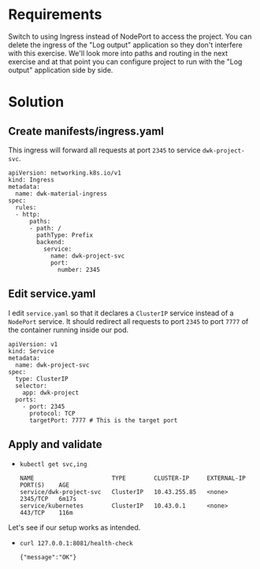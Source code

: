 # Requirements

Switch to using Ingress instead of NodePort to access the project. You can delete the ingress of the "Log output" application so they don't interfere with this exercise. We'll look more into paths and routing in the next exercise and at that point you can configure project to run with the "Log output" application side by side.

# Solution

## Create manifests/ingress.yaml

This ingress will forward all requests at port `2345` to service `dwk-project-svc`.

```
apiVersion: networking.k8s.io/v1
kind: Ingress
metadata:
  name: dwk-material-ingress
spec:
  rules:
  - http:
      paths:
      - path: /
        pathType: Prefix
        backend:
          service:
            name: dwk-project-svc
            port:
              number: 2345
```

## Edit service.yaml
I edit `service.yaml` so that it declares a `ClusterIP` service instead of a `NodePort` service. It should redirect all requests to port `2345` to port `7777` of the container running inside our pod.

```
apiVersion: v1
kind: Service
metadata:
  name: dwk-project-svc
spec:
  type: ClusterIP
  selector:
    app: dwk-project
  ports:
    - port: 2345 
      protocol: TCP
      targetPort: 7777 # This is the target port
```

## Apply and validate

- `kubectl get svc,ing`

  ```
  NAME                      TYPE        CLUSTER-IP     EXTERNAL-IP   PORT(S)    AGE
  service/dwk-project-svc   ClusterIP   10.43.255.85   <none>        2345/TCP   6m17s
  service/kubernetes        ClusterIP   10.43.0.1      <none>        443/TCP    116m
  ```

Let's see if our setup works as intended.
- `curl 127.0.0.1:8081/health-check`

  ```
  {"message":"OK"}
  ```

